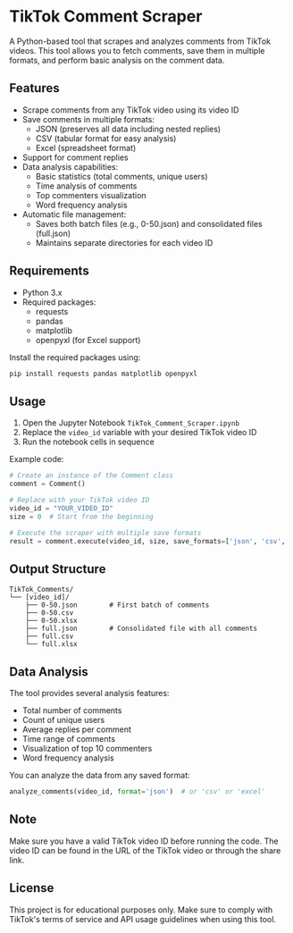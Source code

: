 # TikTok Comment Scraper

A Python-based tool that scrapes and analyzes comments from TikTok videos. This tool allows you to fetch comments, save them in multiple formats, and perform basic analysis on the comment data.

## Features

- Scrape comments from any TikTok video using its video ID
- Save comments in multiple formats:
  - JSON (preserves all data including nested replies)
  - CSV (tabular format for easy analysis)
  - Excel (spreadsheet format)
- Support for comment replies
- Data analysis capabilities:
  - Basic statistics (total comments, unique users)
  - Time analysis of comments
  - Top commenters visualization
  - Word frequency analysis
- Automatic file management:
  - Saves both batch files (e.g., 0-50.json) and consolidated files (full.json)
  - Maintains separate directories for each video ID

## Requirements

- Python 3.x
- Required packages:
  - requests
  - pandas
  - matplotlib
  - openpyxl (for Excel support)

Install the required packages using:

```bash
pip install requests pandas matplotlib openpyxl
```

## Usage

1. Open the Jupyter Notebook `TikTok_Comment_Scraper.ipynb`
2. Replace the `video_id` variable with your desired TikTok video ID
3. Run the notebook cells in sequence

Example code:

```python
# Create an instance of the Comment class
comment = Comment()

# Replace with your TikTok video ID
video_id = "YOUR_VIDEO_ID"
size = 0  # Start from the beginning

# Execute the scraper with multiple save formats
result = comment.execute(video_id, size, save_formats=['json', 'csv', 'excel'])
```

## Output Structure

```
TikTok_Comments/
└── [video_id]/
    ├── 0-50.json        # First batch of comments
    ├── 0-50.csv
    ├── 0-50.xlsx
    ├── full.json        # Consolidated file with all comments
    ├── full.csv
    └── full.xlsx
```

## Data Analysis

The tool provides several analysis features:

- Total number of comments
- Count of unique users
- Average replies per comment
- Time range of comments
- Visualization of top 10 commenters
- Word frequency analysis

You can analyze the data from any saved format:

```python
analyze_comments(video_id, format='json')  # or 'csv' or 'excel'
```

## Note

Make sure you have a valid TikTok video ID before running the code. The video ID can be found in the URL of the TikTok video or through the share link.

## License

This project is for educational purposes only. Make sure to comply with TikTok's terms of service and API usage guidelines when using this tool.

